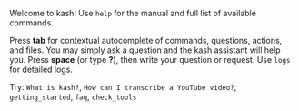 Welcome to kash! Use `help` for the manual and full list of available commands.

Press **tab** for contextual autocomplete of commands, questions, actions, and files.
You may simply ask a question and the kash assistant will help you.
Press **space** (or type **?**), then write your question or request.
Use `logs` for detailed logs.

Try: `What is kash?`, `How can I transcribe a YouTube video?`, `getting_started`, `faq`,
`check_tools`
